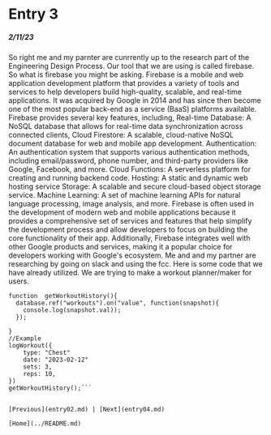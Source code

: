 # Entry 3
##### 2/11/23

So right me and my parnter are cunrrently up to the research part of the Engineering Design Process. Our tool that we are using is called firebase. So what is firebase you might be asking. Firebase is a mobile and web application development platform that provides a variety of tools and services to help developers build high-quality, scalable, and real-time applications. It was acquired by Google in 2014 and has since then become one of the most popular back-end as a service (BaaS) platforms available.
Firebase provides several key features, including, Real-time Database: A NoSQL database that allows for real-time data synchronization across connected clients, Cloud Firestore: A scalable, cloud-native NoSQL document database for web and mobile app development. Authentication: An authentication system that supports various authentication methods, including email/password, phone number, and third-party providers like Google, Facebook, and more. Cloud Functions: A serverless platform for creating and running backend code. Hosting: A static and dynamic web hosting service Storage: A scalable and secure cloud-based object storage service. Machine Learning: A set of machine learning APIs for natural language processing, image analysis, and more. Firebase is often used in the development of modern web and mobile applications because it provides a comprehensive set of services and features that help simplify the development process and allow developers to focus on building the core functionality of their app. Additionally, Firebase integrates well with other Google products and services, making it a popular choice for developers working with Google's ecosystem. Me and and my partner are researching by going on slack and using the fcc. Here is some code that we have already utilized. We are trying to make a workout planner/maker for users.

```//Function to retieve the workout history
function  getWorkoutHistory(){
  database.ref("workouts").on("value", function(snapshot){
    console.log(snapshot.val));
  });

}
//Example
logWorkout({
    type: "Chest"
    date: "2023-02-12"
    sets: 3,
    reps: 10,
})
getWorkoutHistory();```


[Previous](entry02.md) | [Next](entry04.md)

[Home](../README.md)
